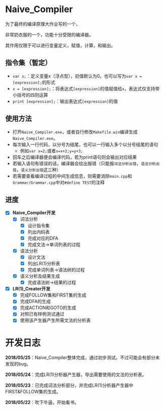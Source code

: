 # Naive_Compiler

为了最终的编译原理大作业写的一个，

非常奶衣服的一个，功能十分受限的编译器。

其作用仅限于可以进行变量定义，赋值，计算，和输出。

## 指令集（暂定）

+ ``var x;``：定义变量x（浮点型），初值默认为0。也可以写为``var x = [expression];``的形式
+ ``x = [expression];``：将表达式``[expression]``的值赋值给``x``，表达式仅支持带小括号的四则运算
+ ``print [expression];``：输出表达式``[expression]``的值

## 使用方法

+ 打开``Naive_Compiler.exe``，或者自行修改``Makefile.win``编译生成``Naive_Compiler.exe``。
+ 每次输入一行代码，以分号为结尾，也可以一行输入多个以分号结尾的语句
    - 例如``var x=2;``或者``x=x+2;y=y+3;``
+ 回车之后编译器便会编译代码，若为print语句则会输出对应结果
+ 若输入语句有错误的话，编译器会给出报错（只能报``词法分析出错``，``语法分析出错``，``语义分析出错``这三种）
+ 若需要查看编译过程的中间生成信息，则需要消除``main.cpp``和``Grammar/Grammar.cpp``中对``#define TEST``的注释


## 进度

- [x] **Naive_Compiler开发**
    - [x] 词法分析
	    - [x] 设计指令集
		- [x] 列出内码表
		- [x] 完成对应的DFA
		- [x] 完成文法→单词列表的过程
	- [x] 语法分析
	    - [x] 设计文法
		- [x] 列出LR(1)分析表
		- [x] 完成单词列表→语法树的过程
	- [x] 语义分析及结果生成
	    - [x] 完成语法树→结果的过程

- [x] **LR(1)_Creater开发**
    - [x] 完成FOLLOW集和FIRST集的生成
	- [x] 完成DFA的生成
	- [x] 完成ACTION和GOTO的生成
	- [x] 对照已有样例测试通过
	- [x] 使用该产生器产生所需文法的分析表

# 开发日志

**2018/05/25**：Naive_Compiler整体完成，通过初步测试。不过可能会有部分未发现的bug。

**2018/05/24**：完成LR(1)分析器产生器，导出需要使用的文法的分析表。

**2018/05/23**：已完成词法分析部分，并完成LR(1)分析器产生器中FIRST&FOLLOW集的生成。

**2018/05/22**：吹下牛逼，开始看书。

